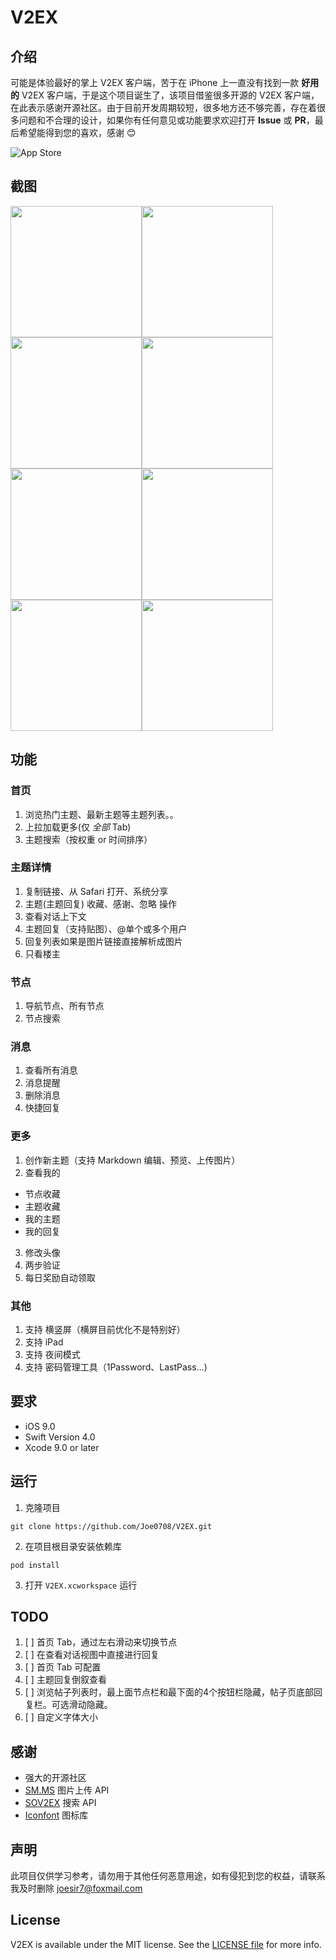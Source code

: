 # V2EX


## 介绍

可能是体验最好的掌上 V2EX 客户端，苦于在 iPhone 上一直没有找到一款 **好用的** V2EX 客户端，于是这个项目诞生了，该项目借鉴很多开源的 V2EX 客户端，在此表示感谢开源社区。由于目前开发周期较短，很多地方还不够完善，存在着很多问题和不合理的设计，如果你有任何意见或功能要求欢迎打开 **Issue** 或 **PR**，最后希望能得到您的喜欢，感谢 😊

![App Store](http://apprcn.b0.upaiyun.com/badge_appstore-lrg.svg)

## 截图

<img src="https://github.com/Joe0708/V2EX/raw/master/Screenshot/home.png" width="210"><img src="https://github.com/Joe0708/V2EX/raw/master/Screenshot/node.png" width="210"> <img src="https://github.com/Joe0708/V2EX/raw/master/Screenshot/message.png" width="210"><img src="https://github.com/Joe0708/V2EX/raw/master/Screenshot/more.png" width="210">
<img src="https://github.com/Joe0708/V2EX/raw/master/Screenshot/search.png" width="210"><img src="https://github.com/Joe0708/V2EX/raw/master/Screenshot/topicDetail.png" width="210"> <img src="https://github.com/Joe0708/V2EX/raw/master/Screenshot/createTopic.png" width="210"><img src="https://github.com/Joe0708/V2EX/raw/master/Screenshot/login.png" width="210">


## 功能

### 首页
1. 浏览热门主题、最新主题等主题列表。。
2. 上拉加载更多(仅 *全部* Tab)
3. 主题搜索（按权重 or 时间排序）

### 主题详情
1. 复制链接、从 Safari 打开、系统分享
2. 主题(主题回复) 收藏、感谢、忽略 操作
3. 查看对话上下文
4. 主题回复（支持贴图）、@单个或多个用户
5. 回复列表如果是图片链接直接解析成图片
6. 只看楼主

### 节点
1. 导航节点、所有节点
2. 节点搜索

### 消息
1. 查看所有消息
2. 消息提醒
3. 删除消息
4. 快捷回复

### 更多
1. 创作新主题（支持 Markdown 编辑、预览、上传图片）
2. 查看我的
- 节点收藏
- 主题收藏
- 我的主题
- 我的回复
3. 修改头像
4. 两步验证
5. 每日奖励自动领取

### 其他
1. 支持 横竖屏（横屏目前优化不是特别好）
2. 支持 iPad
3. 支持 夜间模式
4. 支持 密码管理工具（1Password、LastPass...)

## 要求

- iOS 9.0
- Swift Version 4.0
- Xcode 9.0 or later


## 运行

1. 克隆项目

```
git clone https://github.com/Joe0708/V2EX.git
```

2. 在项目根目录安装依赖库

```
pod install
```
3. 打开 `V2EX.xcworkspace` 运行


## TODO
1. [ ] 首页 Tab，通过左右滑动来切换节点
2. [ ] 在查看对话视图中直接进行回复
3. [ ] 首页 Tab 可配置
4. [ ] 主题回复倒叙查看
5. [ ] 浏览帖子列表时，最上面节点栏和最下面的4个按钮栏隐藏，帖子页底部回复栏。可选滑动隐藏。
6. [ ] 自定义字体大小


## 感谢
- 强大的开源社区
- [SM.MS](https://sm.ms/doc/) 图片上传 API
- [SOV2EX](https://github.com/bynil/sov2ex/blob/master/API.md) 搜索 API
- [Iconfont](http://www.iconfont.cn/) 图标库

## 声明

此项目仅供学习参考，请勿用于其他任何恶意用途，如有侵犯到您的权益，请联系我及时删除 joesir7@foxmail.com

## License

V2EX is available under the MIT license. See the [LICENSE file](https://github.com/Joe0708/V2EX/blob/master/LICENSE) for more info.


